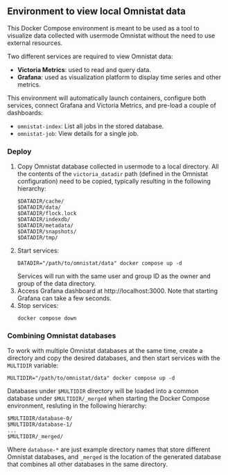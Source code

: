## Environment to view local Omnistat data

This Docker Compose environment is meant to be used as a tool to visualize
data collected with usermode Omnistat without the need to use external
resources.

Two different services are required to view Omnistat data:
 - **Victoria Metrics**: used to read and query data.
 - **Grafana**: used as visualization platform to display time series and
   other metrics.

This environment will automatically launch containers, configure both services,
connect Grafana and Victoria Metrics, and pre-load a couple of dashboards:
 - `omnistat-index`: List all jobs in the stored database.
 - `omnistat-job`: View details for a single job.

### Deploy

1. Copy Omnistat database collected in usermode to a local directory. All the
   contents of the `victoria_datadir` path (defined in the Omnistat
   configuration) need to be copied, typically resulting in the
   following hierarchy:
   ```
   $DATADIR/cache/
   $DATADIR/data/
   $DATADIR/flock.lock
   $DATADIR/indexdb/
   $DATADIR/metadata/
   $DATADIR/snapshots/
   $DATADIR/tmp/
   ```
2. Start services:
   ```
   DATADIR="/path/to/omnistat/data" docker compose up -d
   ```
   Services will run with the same user and group ID as the owner and group of
   the data directory.
4. Access Grafana dashboard at http://localhost:3000. Note that starting
   Grafana can take a few seconds.
5. Stop services:
   ```
   docker compose down
   ```

### Combining Omnistat databases

To work with multiple Omnistat databases at the same time, create a directory
and copy the desired databases, and then start services with the `MULTIDIR`
variable:
```
MULTIDIR="/path/to/omnistat/data" docker compose up -d
```

Databases under `$MULTIDIR` directory will be loaded into a common database
under `$MULTIDIR/_merged` when starting the Docker Compose environment,
resluting in the following hierarchy:
```
$MULTIDIR/database-0/
$MULTIDIR/database-1/
...
$MULTIDIR/_merged/
```
Where `database-*` are just example directory names that store different
Omnistat databases, and `_merged` is the location of the generated database
that combines all other databases in the same directory.
